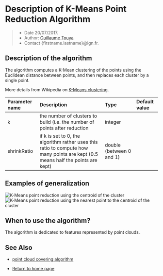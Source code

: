 # Description of K-Means Point Reduction Algorithm

> - Date 20/07/2017.
> - Author: [Guillaume Touya][1]
> - Contact {firstname.lastname}@ign.fr.



Description of the algorithm
-------------

The algorithm computes a K-Mean clustering of the points using the Euclidean distance between points, and then replaces each cluster by a single point.

More details from Wikipedia on [K-Means clustering][3].


| Parameter name        | Description         				| Type 							| Default value			|
|:----------------------|:----------------------------------|:------------------------------|:--------------------------------------------------|
| k    | the number of clusters to build (i.e. the number of points after reduction	| integer			| 								|
| shrinkRatio    | if k is set to 0, the algorithm rather uses this ratio to compute how many points are kept (0.5 means half the points are kept) 	| double (between 0 and 1) 			| 								|

Examples of generalization
-------------
![K-Means point reduction using the centroid of the cluster](/images/kmeans_centroid.png)
![K-Means point reduction using the nearest point to the centroid of the cluster](/images/kmeans_point.png)

When to use the algorithm?
-------------
The algorithm is dedicated to features represented by point clouds.


See Also
-------------
- [point cloud covering algorithm][2]

- [Return to home page][4]


[1]: http://recherche.ign.fr/labos/cogit/english/cv.php?prenom=&nom=Touya
[2]: /algorithms/line/point_cover.md
[3]: https://en.wikipedia.org/wiki/K-means_clustering
[4]: https://ignf.github.io/CartAGen